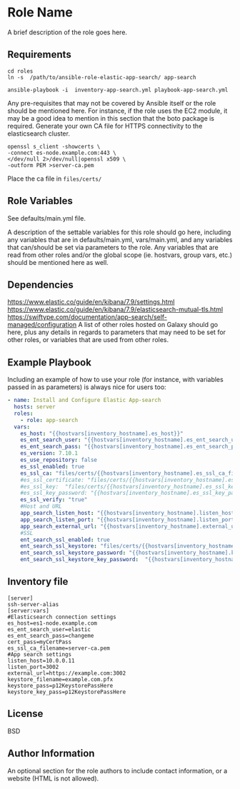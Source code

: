 Role Name
=========

A brief description of the role goes here.

Requirements
------------
```shell script
cd roles
ln -s  /path/to/ansible-role-elastic-app-search/ app-search

ansible-playbook -i  inventory-app-search.yml playbook-app-search.yml 
```


Any pre-requisites that may not be covered by Ansible itself or the role should be mentioned here. For instance, if the role uses the EC2 module, it may be a good idea to mention in this section that the boto package is required.
Generate your own CA file for HTTPS connectivity to the elasticsearch cluster.
```shell script
openssl s_client -showcerts \
-connect es-node.example.com:443 \
</dev/null 2>/dev/null|openssl x509 \
-outform PEM >server-ca.pem
```
Place the ca file in `files/certs/`

Role Variables
--------------
See defaults/main.yml file.

A description of the settable variables for this role should go here, including any variables that are in defaults/main.yml, vars/main.yml, and any variables that can/should be set via parameters to the role. Any variables that are read from other roles and/or the global scope (ie. hostvars, group vars, etc.) should be mentioned here as well.

Dependencies
------------
https://www.elastic.co/guide/en/kibana/7.9/settings.html
https://www.elastic.co/guide/en/kibana/7.9/elasticsearch-mutual-tls.html
https://swiftype.com/documentation/app-search/self-managed/configuration
A list of other roles hosted on Galaxy should go here, plus any details in regards to parameters that may need to be set for other roles, or variables that are used from other roles.

Example Playbook
----------------

Including an example of how to use your role (for instance, with variables passed in as parameters) is always nice for users too:
```yaml
- name: Install and Configure Elastic App-search
  hosts: server
  roles:
    - role: app-search
  vars:
    es_host: "{{hostvars[inventory_hostname].es_host}}" 
    es_ent_search_user: "{{hostvars[inventory_hostname].es_ent_search_user}}"
    es_ent_search_pass: "{{hostvars[inventory_hostname].es_ent_search_pass}}"
    es_version: 7.10.1
    es_use_repository: false
    es_ssl_enabled: true
    es_ssl_ca: "files/certs/{{hostvars[inventory_hostname].es_ssl_ca_filename}}"
    #es_ssl_certificate: "files/certs/{{hostvars[inventory_hostname].es_ssl_certificate_filename}}"
    #es_ssl_key:  "files/certs/{{hostvars[inventory_hostname].es_ssl_key_filename}}"
    #es_ssl_key_password: "{{hostvars[inventory_hostname].es_ssl_key_pass}}"
    es_ssl_verify: "true"
    #Host and URL
    app_search_listen_host: "{{hostvars[inventory_hostname].listen_host}}"
    app_search_listen_port: "{{hostvars[inventory_hostname].listen_port}}"
    app_search_external_url: "{{hostvars[inventory_hostname].external_url}}"
    #SSL 
    ent_search_ssl_enabled: true
    ent_search_ssl_keystore: "files/certs/{{hostvars[inventory_hostname].keystore_filename}}"
    ent_search_ssl_keystore_password: "{{hostvars[inventory_hostname].keystore_pass}}"
    ent_search_ssl_keystore_key_password:  "{{hostvars[inventory_hostname].keystore_key_pass}}"

```


Inventory file
----------------
```shell
[server]
ssh-server-alias
[server:vars]
#Elasticsearch connection settings
es_host=es1-node.example.com
es_ent_search_user=elastic
es_ent_search_pass=changeme
cert_pass=myCertPass
es_ssl_ca_filename=server-ca.pem
#App search settings
listen_host=10.0.0.11
listen_port=3002
external_url=https://example.com:3002
keystore_filename=example.com.pfx
keystore_pass=p12KeystorePassHere
keystore_key_pass=p12KeystorePassHere

```
    
License
-------

BSD

Author Information
------------------

An optional section for the role authors to include contact information, or a website (HTML is not allowed).
